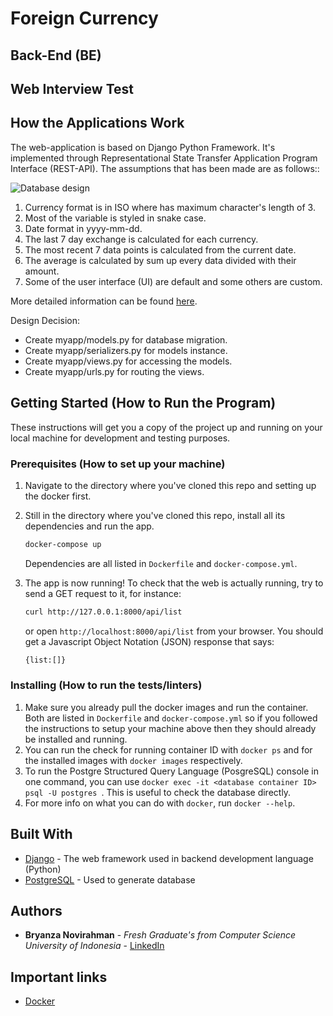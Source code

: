 # Foreign Currency

## Back-End (BE)
## Web Interview Test

## How the Applications Work

The web-application is based on Django Python Framework. It's implemented through Representational State Transfer Application Program Interface (REST-API). The assumptions that has been made are as follows::

![Database design](https://ibb.co/Q96xZc3)

1. Currency format is in ISO where has maximum character's length of 3.
2. Most of the variable is styled in snake case.
3. Date format in yyyy-mm-dd.
4. The last 7 day exchange is calculated for each currency.
5. The most recent 7 data points is calculated from the current date.
6. The average is calculated by sum up every data divided with their amount.
7. Some of the user interface (UI) are default and some others are custom.  

More detailed information can be found [here](https://drive.google.com/open?id=11kunl81ebg8U8jWqWiJw24ZLGRfSjfLh).

Design Decision:
* Create myapp/models.py for database migration.
* Create myapp/serializers.py for models instance.
* Create myapp/views.py for accessing the models.
* Create myapp/urls.py for routing the views.

## Getting Started (How to Run the Program)

These instructions will get you a copy of the project up and running on your local machine for development and testing purposes.

### Prerequisites (How to set up your machine)

1. Navigate to the directory where you've cloned this repo and setting up the docker first.
2. Still in the directory where you've cloned this repo, install all its dependencies and run the app.

    ```bash
    docker-compose up
    ```

    Dependencies are all listed in `Dockerfile` and `docker-compose.yml`.

3. The app is now running! To check that the web is actually running,
try to send a GET request to it, for instance:

    ```bash
    curl http://127.0.0.1:8000/api/list
    ```

    or open `http://localhost:8000/api/list` from your browser. You should get a
    Javascript Object Notation (JSON) response that says:

    ```bash
    {list:[]}
    ```

### Installing (How to run the tests/linters)

1. Make sure you already pull the docker images and run the container.
Both are listed in `Dockerfile` and `docker-compose.yml` so if you followed the instructions to setup your machine above then they should already be installed and running.
2. You can run the check for running container ID with `docker ps` and for the installed images with `docker images` respectively.
3. To run the Postgre Structured Query Language (PosgreSQL) console in one command, you can use `docker exec -it <database container ID> psql -U postgres `. This is useful to check the database directly.
4. For more info on what you can do with `docker`, run `docker --help`.

## Built With

* [Django](https://www.djangoproject.com/) - The web framework used in backend development language (Python)
* [PostgreSQL](https://www.postgresql.org/) - Used to generate database

## Authors

* **Bryanza Novirahman** - *Fresh Graduate's from Computer Science University of Indonesia* - [LinkedIn](https://www.linkedin.com/in/bryanza-novirahman-902a94131)

## Important links
* [Docker](https://www.docker.com)
